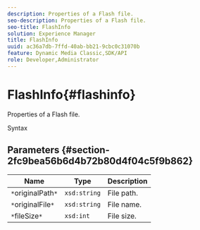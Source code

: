 ```yaml
---
description: Properties of a Flash file.
seo-description: Properties of a Flash file.
seo-title: FlashInfo
solution: Experience Manager
title: FlashInfo
uuid: ac36a7db-7ffd-40ab-bb21-9cbc0c31070b
feature: Dynamic Media Classic,SDK/API
role: Developer,Administrator
---
```


# FlashInfo{#flashinfo}

Properties of a Flash file.

 Syntax 

## Parameters {#section-2fc9bea56b6d4b72b80d4f04c5f9b862}

|  Name  | Type  | Description  |
|---|---|---|
|  `*`originalPath`*`  | `xsd:string`  | File path.  |
|  `*`originalFile`*`  | `xsd:string`  | File name.  |
|  `*`fileSize`*`  | `xsd:int`  | File size.  |

